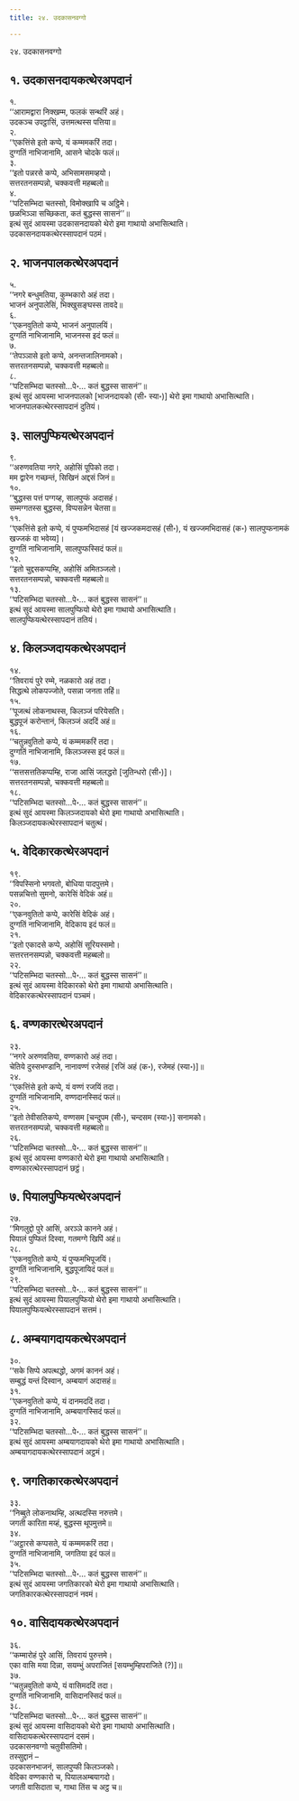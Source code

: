 ```yaml
---
title: २४. उदकासनवग्गो

---
```

२४. उदकासनवग्गो  


## १. उदकासनदायकत्थेरअपदानं

१.  
‘‘आरामद्वारा निक्खम्म, फलकं सन्थरिं अहं।  
उदकञ्च उपट्ठासिं, उत्तमत्थस्स पत्तिया॥  
२.  
‘‘एकत्तिंसे इतो कप्पे, यं कम्ममकरिं तदा।  
दुग्गतिं नाभिजानामि, आसने चोदके फलं॥  
३.  
‘‘इतो पन्नरसे कप्पे, अभिसामसमव्हयो।  
सत्तरतनसम्पन्नो, चक्कवत्ती महब्बलो॥  
४.  
‘‘पटिसम्भिदा चतस्सो, विमोक्खापि च अट्ठिमे।  
छळभिञ्ञा सच्छिकता, कतं बुद्धस्स सासनं’’॥  
इत्थं सुदं आयस्मा उदकासनदायको थेरो इमा गाथायो अभासित्थाति।  
उदकासनदायकत्थेरस्सापदानं पठमं।  


## २. भाजनपालकत्थेरअपदानं

५.  
‘‘नगरे बन्धुमतिया, कुम्भकारो अहं तदा।  
भाजनं अनुपालेसिं, भिक्खुसङ्घस्स तावदे॥  
६.  
‘‘एकनवुतितो कप्पे, भाजनं अनुपालयिं।  
दुग्गतिं नाभिजानामि, भाजनस्स इदं फलं॥  
७.  
‘‘तेपञ्ञासे इतो कप्पे, अनन्तजालिनामको।  
सत्तरतनसम्पन्नो, चक्कवत्ती महब्बलो॥  
८.  
‘‘पटिसम्भिदा चतस्सो…पे॰… कतं बुद्धस्स सासनं’’॥  
इत्थं सुदं आयस्मा भाजनपालको [भाजनदायको (सी॰ स्या॰)] थेरो इमा गाथायो अभासित्थाति।  
भाजनपालकत्थेरस्सापदानं दुतियं।  


## ३. सालपुप्फियत्थेरअपदानं

९.  
‘‘अरुणवतिया नगरे, अहोसिं पूपिको तदा।  
मम द्वारेन गच्छन्तं, सिखिनं अद्दसं जिनं॥  
१०.  
‘‘बुद्धस्स पत्तं पग्गय्ह, सालपुप्फं अदासहं।  
सम्मग्गतस्स बुद्धस्स, विप्पसन्नेन चेतसा॥  
११.  
‘‘एकत्तिंसे इतो कप्पे, यं पुप्फमभिदासहं [यं खज्जकमदासहं (सी॰), यं खज्जमभिदासहं (क॰) सालपुप्फनामकं खज्जकं वा भवेय्य]।  
दुग्गतिं नाभिजानामि, सालपुप्फस्सिदं फलं॥  
१२.  
‘‘इतो चुद्दसकप्पम्हि, अहोसिं अमितञ्जलो।  
सत्तरतनसम्पन्नो, चक्कवत्ती महब्बलो॥  
१३.  
‘‘पटिसम्भिदा चतस्सो…पे॰… कतं बुद्धस्स सासनं’’॥  
इत्थं सुदं आयस्मा सालपुप्फियो थेरो इमा गाथायो अभासित्थाति।  
सालपुप्फियत्थेरस्सापदानं ततियं।  


## ४. किलञ्जदायकत्थेरअपदानं

१४.  
‘‘तिवरायं पुरे रम्मे, नळकारो अहं तदा।  
सिद्धत्थे लोकपज्जोते, पसन्ना जनता तहिं॥  
१५.  
‘‘पूजत्थं लोकनाथस्स, किलञ्जं परियेसति।  
बुद्धपूजं करोन्तानं, किलञ्जं अददिं अहं॥  
१६.  
‘‘चतुन्नवुतितो कप्पे, यं कम्ममकरिं तदा।  
दुग्गतिं नाभिजानामि, किलञ्जस्स इदं फलं॥  
१७.  
‘‘सत्तसत्ततिकप्पम्हि, राजा आसिं जलद्धरो [जुतिन्धरो (सी॰)]।  
सत्तरतनसम्पन्नो, चक्कवत्ती महब्बलो॥  
१८.  
‘‘पटिसम्भिदा चतस्सो…पे॰… कतं बुद्धस्स सासनं’’॥  
इत्थं सुदं आयस्मा किलञ्जदायको थेरो इमा गाथायो अभासित्थाति।  
किलञ्जदायकत्थेरस्सापदानं चतुत्थं।  


## ५. वेदिकारकत्थेरअपदानं

१९.  
‘‘विपस्सिनो भगवतो, बोधिया पादपुत्तमे।  
पसन्नचित्तो सुमनो, कारेसिं वेदिकं अहं॥  
२०.  
‘‘एकनवुतितो कप्पे, कारेसिं वेदिकं अहं।  
दुग्गतिं नाभिजानामि, वेदिकाय इदं फलं॥  
२१.  
‘‘इतो एकादसे कप्पे, अहोसिं सूरियस्समो।  
सत्तरत्तनसम्पन्नो, चक्कवत्ती महब्बलो॥  
२२.  
‘‘पटिसम्भिदा चतस्सो…पे॰… कतं बुद्धस्स सासनं’’॥  
इत्थं सुदं आयस्मा वेदिकारको थेरो इमा गाथायो अभासित्थाति।  
वेदिकारकत्थेरस्सापदानं पञ्चमं।  


## ६. वण्णकारत्थेरअपदानं

२३.  
‘‘नगरे अरुणवतिया, वण्णकारो अहं तदा।  
चेतिये दुस्सभण्डानि, नानावण्णं रजेसहं [रजिं अहं (क॰), रजेमहं (स्या॰)]॥  
२४.  
‘‘एकत्तिंसे इतो कप्पे, यं वण्णं रजयिं तदा।  
दुग्गतिं नाभिजानामि, वण्णदानस्सिदं फलं॥  
२५.  
‘‘इतो तेवीसतिकप्पे, वण्णसम [चन्दुपम (सी॰), चन्दसम (स्या॰)] सनामको।  
सत्तरतनसम्पन्नो, चक्कवत्ती महब्बलो॥  
२६.  
‘‘पटिसम्भिदा चतस्सो…पे॰… कतं बुद्धस्स सासनं’’॥  
इत्थं सुदं आयस्मा वण्णकारो थेरो इमा गाथायो अभासित्थाति।  
वण्णकारत्थेरस्सापदानं छट्ठं।  


## ७. पियालपुप्फियत्थेरअपदानं

२७.  
‘‘मिगलुद्दो पुरे आसिं, अरञ्ञे कानने अहं।  
पियालं पुप्फितं दिस्वा, गतमग्गे खिपिं अहं॥  
२८.  
‘‘एकनवुतितो कप्पे, यं पुप्फमभिपूजयिं।  
दुग्गतिं नाभिजानामि, बुद्धपूजायिदं फलं॥  
२९.  
‘‘पटिसम्भिदा चतस्सो…पे॰… कतं बुद्धस्स सासनं’’॥  
इत्थं सुदं आयस्मा पियालपुप्फियो थेरो इमा गाथायो अभासित्थाति।  
पियालपुप्फियत्थेरस्सापदानं सत्तमं।  


## ८. अम्बयागदायकत्थेरअपदानं

३०.  
‘‘सके सिप्पे अपत्थद्धो, अगमं काननं अहं।  
सम्बुद्धं यन्तं दिस्वान, अम्बयागं अदासहं॥  
३१.  
‘‘एकनवुतितो कप्पे, यं दानमददिं तदा।  
दुग्गतिं नाभिजानामि, अम्बयागस्सिदं फलं॥  
३२.  
‘‘पटिसम्भिदा चतस्सो…पे॰… कतं बुद्धस्स सासनं’’॥  
इत्थं सुदं आयस्मा अम्बयागदायको थेरो इमा गाथायो अभासित्थाति।  
अम्बयागदायकत्थेरस्सापदानं अट्ठमं।  


## ९. जगतिकारकत्थेरअपदानं

३३.  
‘‘निब्बुते लोकनाथम्हि, अत्थदस्सि नरुत्तमे।  
जगती कारिता मय्हं, बुद्धस्स थूपमुत्तमे॥  
३४.  
‘‘अट्ठारसे कप्पसते, यं कम्ममकरिं तदा।  
दुग्गतिं नाभिजानामि, जगतिया इदं फलं॥  
३५.  
‘‘पटिसम्भिदा चतस्सो…पे॰… कतं बुद्धस्स सासनं’’॥  
इत्थं सुदं आयस्मा जगतिकारको थेरो इमा गाथायो अभासित्थाति।  
जगतिकारकत्थेरस्सापदानं नवमं।  


## १०. वासिदायकत्थेरअपदानं

३६.  
‘‘कम्मारोहं पुरे आसिं, तिवरायं पुरुत्तमे।  
एका वासि मया दिन्ना, सयम्भुं अपराजितं [सयम्भुम्हिपराजिते (?)]॥  
३७.  
‘‘चतुन्नवुतितो कप्पे, यं वासिमददिं तदा।  
दुग्गतिं नाभिजानामि, वासिदानस्सिदं फलं॥  
३८.  
‘‘पटिसम्भिदा चतस्सो…पे॰… कतं बुद्धस्स सासनं’’॥  
इत्थं सुदं आयस्मा वासिदायको थेरो इमा गाथायो अभासित्थाति।  
वासिदायकत्थेरस्सापदानं दसमं।  
उदकासनवग्गो चतुवीसतिमो।  
तस्सुद्दानं –  
उदकासनभाजनं, सालपुप्फी किलञ्जको।  
वेदिका वण्णकारो च, पियालअम्बयागदो।  
जगती वासिदाता च, गाथा तिंस च अट्ठ च॥  